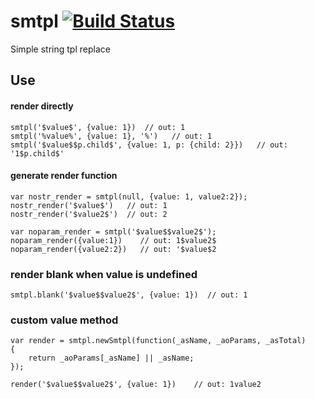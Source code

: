 smtpl   [![Build Status](https://travis-ci.org/Bacra/smtpl.svg?branch=master)](https://travis-ci.org/Bacra/smtpl)
=====

Simple string tpl replace

## Use

#### render directly

	smtpl('$value$', {value: 1})  // out: 1
	smtpl('%value%', {value: 1}, '%')   // out: 1
	smtpl('$value$$p.child$', {value: 1, p: {child: 2}})   // out: '1$p.child$'


#### generate render function

	var nostr_render = smtpl(null, {value: 1, value2:2});
	nostr_render('$value$')   // out: 1
	nostr_render('$value2$')  // out: 2

	var noparam_render = smtpl('$value$$value2$');
	noparam_render({value:1})    // out: 1$value2$
	noparam_render({value2:2})   // out: '$value$2


### render blank when value is undefined

	smtpl.blank('$value$$value2$', {value: 1})  // out: 1


### custom value method

	var render = smtpl.newSmtpl(function(_asName, _aoParams, _asTotal)
	{
		return _aoParams[_asName] || _asName;
	});

	render('$value$$value2$', {value: 1})    // out: 1value2

